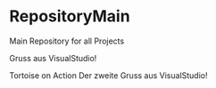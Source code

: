 # RepositoryMain
Main Repository for all Projects

Gruss aus VisualStudio!

Tortoise on Action
Der zweite Gruss aus VisualStudio!

